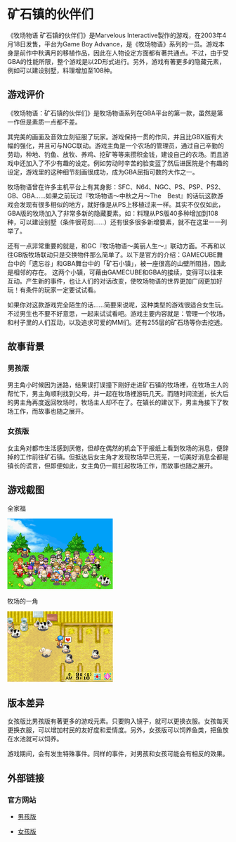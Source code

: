 # 矿石镇的伙伴们

《牧场物语 矿石镇的伙伴们》是Marvelous Interactive製作的游戏，在2003年4月18日发售，平台为Game Boy Advance，是《牧场物语》系列的一员。游戏本身是前作中秋满月的移植作品，因此在人物设定方面都有著共通点。不过，由于受GBA的性能所限，整个游戏是以2D形式进行。另外，游戏有著更多的隐藏元素，例如可以建设别墅，料理增加至108种。

## 游戏评价

《牧场物语：矿石镇的伙伴们》是牧场物语系列在GBA平台的第一款，虽然是第一作但是素质一点都不差。

其完美的画面及音效立刻征服了玩家。游戏保持一贯的作风，并且比GBX版有大幅的强化，并且可与NGC联动。游戏主角是一个农场的管理员，通过自己辛勤的劳动，种地、钓鱼、放牧、养鸡、挖矿等等来攒积金钱，建设自己的农场。而且游戏中还加入了不少有趣的设定。例如劳动时辛苦的脸变蓝了然后进医院是个有趣的设定，游戏里的这种细节刻画很成功，成为GBA屈指可数的大作之一。

牧场物语曾在许多主机平台上有其身影：SFC、N64、NGC、PS、PSP、PS2、GB、GBA……如果之前玩过『牧场物语～中秋之月～The　Best』的话玩这款游戏会发现有很多相似的地方，就好像是从PS上移植过来一样。其实不仅仅如此，GBA版的牧场加入了非常多新的隐藏要素。如：料理从PS版40多种增加到108种，可以建设别墅（条件很苛刻……）还有很多很多新增要素，就不在这里一一列举了。

还有一点非常重要的就是，和GC『牧场物语～美丽人生～』联动方面。不再和以往GB版牧场联动只是交换物件那么简单了。以下是官方的介绍：GAMECUBE舞台中的「遗忘谷」和GBA舞台中的「矿石小镇」，被一座很高的山壁所阻挡，因此是相邻的存在。 这两个小镇，可藉由GAMECUBE和GBA的接续，变得可以往来互动。产生新的事件，也让人们的对话改变，使牧场物语的世界更加广阔更加好玩！有条件的玩家一定要试试看。

如果你对这款游戏完全陌生的话……简要来说呢，这种类型的游戏很适合女生玩。不过男生也不要不好意思，一起来试试看吧。游戏主要内容就是：管理一个牧场，和村子里的人们互动，以及追求可爱的MM们。还有255层的矿石场等你去挖透。

## 故事背景

### 男孩版

男主角小时候因为迷路，结果误打误撞下刚好走进矿石镇的牧场裡，在牧场主人的帮忙下，男主角顺利找到父母，并一起在牧场裡游玩几天。而随时间流逝，长大后的男主角再度返回牧场时，牧场主人却不在了。在镇长的建议下，男主角接下了牧场工作，而故事也随之展开。

### 女孩版

女主角对都市生活感到厌倦，但却在偶然的机会下于报纸上看到牧场的消息，便辞掉的工作前往矿石镇。但抵达后女主角才发现牧场早已荒芜，一切美好消息全都是镇长的谎言，但即便如此，女主角仍一肩扛起牧场工作，而故事也随之展开。

## 游戏截图

全家福

![全家福](Pic01.png)

牧场的一角

![牧场的一角](Pic02.png)

## 版本差异

女孩版比男孩版有著更多的游戏元素。只要购入镜子，就可以更换衣服。女孩每天更换衣服，可以增加村民的友好度和爱情度。另外，女孩版可以饲养鱼类，把鱼放在水池就可以饲养。

游戏期间，会有发生特殊事件。同样的事件，对男孩和女孩可能会有相反的效果。

## 外部链接

### 官方网站

- [男孩版](http://www.bokumono.com/series/cube_gba/gba/index.html)

- [女孩版](http://www.bokumono.com/series/cube_gba_girl/gba/index.html)
